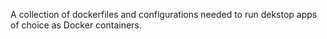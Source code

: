A collection of dockerfiles and configurations needed to run dekstop apps of choice as Docker containers.
